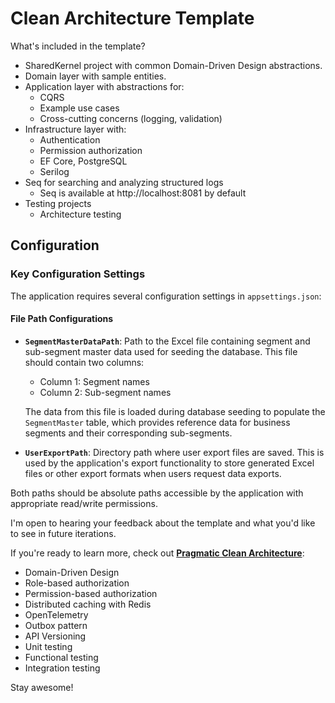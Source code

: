 # Clean Architecture Template

What's included in the template?

- SharedKernel project with common Domain-Driven Design abstractions.
- Domain layer with sample entities.
- Application layer with abstractions for:
  - CQRS
  - Example use cases
  - Cross-cutting concerns (logging, validation)
- Infrastructure layer with:
  - Authentication
  - Permission authorization
  - EF Core, PostgreSQL
  - Serilog
- Seq for searching and analyzing structured logs
  - Seq is available at http://localhost:8081 by default
- Testing projects
  - Architecture testing

## Configuration

### Key Configuration Settings

The application requires several configuration settings in `appsettings.json`:

#### File Path Configurations

- **`SegmentMasterDataPath`**: Path to the Excel file containing segment and sub-segment master data used for seeding the database. This file should contain two columns:
  - Column 1: Segment names
  - Column 2: Sub-segment names
  
  The data from this file is loaded during database seeding to populate the `SegmentMaster` table, which provides reference data for business segments and their corresponding sub-segments.

- **`UserExportPath`**: Directory path where user export files are saved. This is used by the application's export functionality to store generated Excel files or other export formats when users request data exports.

Both paths should be absolute paths accessible by the application with appropriate read/write permissions.

I'm open to hearing your feedback about the template and what you'd like to see in future iterations.

If you're ready to learn more, check out [**Pragmatic Clean Architecture**](https://www.milanjovanovic.tech/pragmatic-clean-architecture?utm_source=ca-template):

- Domain-Driven Design
- Role-based authorization
- Permission-based authorization
- Distributed caching with Redis
- OpenTelemetry
- Outbox pattern
- API Versioning
- Unit testing
- Functional testing
- Integration testing

Stay awesome!
